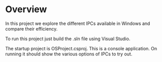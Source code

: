 # Overview

In this project we explore the different IPCs available in Windows and compare their efficiency. 

To run this project just build the .sln file using Visual Studio. 

The startup project is OSProject.csproj. This is a console application. On running it should show the various options of IPCs to try out. 
